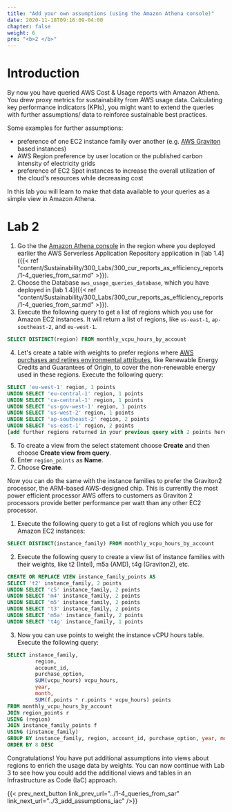 ```yaml
---
title: "Add your own assumptions (using the Amazon Athena console)"
date: 2020-11-18T09:16:09-04:00
chapter: false
weight: 6
pre: "<b>2 </b>"
---
```


# Introduction

By now you have queried AWS Cost & Usage reports with Amazon Athena. You drew proxy metrics for sustainability from AWS usage data.
Calculating key performance indicators (KPIs), you might want to extend the queries with further assumptions/ data to reinforce sustainable best practices.

Some examples for further assumptions:

* preference of one EC2 instance family over another (e.g. [AWS Graviton](https://aws.amazon.com/ec2/graviton/) based instances)
* AWS Region preference by user location or the published carbon intensity of electricity grids
* preference of EC2 Spot instances to increase the overall utilization of the cloud's resources while decreasing cost

In this lab you will learn to make that data available to your queries as a simple view in Amazon Athena.

# Lab 2

1. Go the the [Amazon Athena console](https://console.aws.amazon.com/athena/home?#query) in the region where you deployed earlier the AWS Serverless Application Repository application in [lab 1.4]({{< ref "content/Sustainability/300_Labs/300_cur_reports_as_efficiency_reports/1-4_queries_from_sar.md" >}}).
2. Choose the Database `aws_usage_queries_database`, which you have deployed in [lab 1.4]({{< ref "content/Sustainability/300_Labs/300_cur_reports_as_efficiency_reports/1-4_queries_from_sar.md" >}}).
3. Execute the following query to get a list of regions which you use for Amazon EC2 instances. It will return a list of regions, like `us-east-1`, `ap-southeast-2`, and `eu-west-1`.
```sql
SELECT DISTINCT(region) FROM monthly_vcpu_hours_by_account
```
4. Let's create a table with weights to prefer regions where [AWS purchases and retires environmental attributes](https://sustainability.aboutamazon.com/environment/the-cloud?energyType=true), like Renewable Energy Credits and Guarantees of Origin, to cover the non-renewable energy used in these regions. Execute the following query:
```sql
SELECT 'eu-west-1' region, 1 points
UNION SELECT 'eu-central-1' region, 1 points
UNION SELECT 'ca-central-1' region, 1 points
UNION SELECT 'us-gov-west-1' region, 1 points
UNION SELECT 'us-west-2' region, 1 points
UNION SELECT 'ap-southeast-2' region, 2 points
UNION SELECT 'us-east-1' region, 2 points
[add further regions returned in your previous query with 2 points here]
```
5. To create a view from the select statement choose **Create** and then choose **Create view from query**.
6. Enter `region_points` as **Name**.
7. Choose **Create**.

Now you can do the same with the instance families to prefer the Graviton2 processor, the ARM-based AWS-designed chip. This is currently the most power efficient processor AWS offers to customers as Graviton 2 processors provide better performance per watt than any other EC2 processor.

1. Execute the following query to get a list of regions which you use for Amazon EC2 instances:
```sql
SELECT DISTINCT(instance_family) FROM monthly_vcpu_hours_by_account
```
2. Execute the following query to create a view list of instance families with their weights, like t2 (Intel), m5a (AMD), t4g (Graviton2), etc.
```sql
CREATE OR REPLACE VIEW instance_family_points AS
SELECT 't2' instance_family, 2 points
UNION SELECT 'c5' instance_family, 2 points
UNION SELECT 'm4' instance_family, 2 points
UNION SELECT 'm5' instance_family, 2 points
UNION SELECT 't3' instance_family, 2 points
UNION SELECT 'm5a' instance_family, 2 points
UNION SELECT 't4g' instance_family, 1 points
```
3. Now you can use points to weight the instance vCPU hours table. Execute the following query:
```sql
SELECT instance_family,
         region,
         account_id,
         purchase_option,
         SUM(vcpu_hours) vcpu_hours,
         year,
         month,
         SUM(f.points * r.points * vcpu_hours) points
FROM monthly_vcpu_hours_by_account
JOIN region_points r
USING (region)
JOIN instance_family_points f
USING (instance_family)
GROUP BY instance_family, region, account_id, purchase_option, year, month
ORDER BY 8 DESC
```

Congratulations! You have put additional assumptions into views about regions to enrich the usage data by weights. You can now continue with Lab 3 to see how you could add the additional views and tables in an Infrastructure as Code (IaC) approach.

{{< prev_next_button link_prev_url="../1-4_queries_from_sar" link_next_url="../3_add_assumptions_iac" />}}
